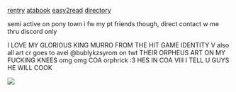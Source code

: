 [rentry](https://rentry.co/orph) [atabook](https://ovrpheus.atabook.org/) [easy2read](https://rentry.co/novoamor) [directory](https://rentry.co/ovrpheus)

semi active on pony town i fw my pt friends though, direct contact w me thru discord only

I LOVE MY GLORIOUS KING MURRO FROM THE HIT GAME IDENTITY V
also all art cr goes to avel @bublykzsyrom on twt THEIR ORPHEUS ART ON MY FUCKING KNEES omg omg COA orphrick :3 HES IN COA VIII I TELL U GUYS HE WILL COOK

<img src="https://pbs.twimg.com/media/GeE11yWakAAqigw?format=jpg&name=360x360"/> 
